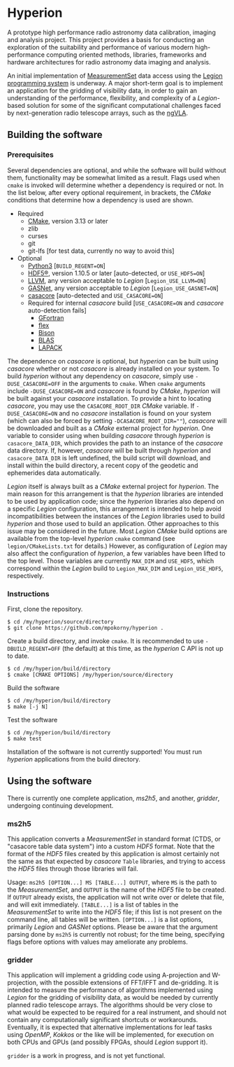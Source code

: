 # Hyperion

A prototype high performance radio astronomy data calibration, imaging and analysis project. This project provides a basis for conducting an exploration of the suitability and performance of various modern high-performance computing oriented methods, libraries, frameworks and hardware architectures for radio astronomy data imaging and analysis.

An initial implementation of [MeasurementSet](https://casa.nrao.edu/Memos/229.html) data access using the [Legion programming system](https://legion.stanford.edu/) is underway. A major short-term goal is to implement an application for the gridding of visibility data, in order to gain an understanding of the performance, flexibility, and complexity of a *Legion*-based solution for some of the significant computational challenges faced by next-generation radio telescope arrays, such as the [ngVLA](https://ngvla.nrao.edu/).

## Building the software

### Prerequisites
Several dependencies are optional, and while the software will build without them, functionality may be somewhat limited as a result. Flags used when `cmake` is invoked will determine whether a dependency is required or not. In the list below, after every optional requirement, in brackets, the *CMake* conditions that determine how a dependency is used are shown.

* Required
  * [CMake](https://cmake.org/), version 3.13 or later
  * zlib
  * curses
  * git
  * git-lfs [for test data, currently no way to avoid this]
* Optional
  * [Python3](https://www.python.org/) [`BUILD_REGENT=ON`]
  * [HDF5®](https://www.hdfgroup.org/solutions/hdf5/), version 1.10.5 or later [auto-detected, or `USE_HDF5=ON`]
  * [LLVM](https://llvm.org/), any version acceptable to *Legion* [`Legion_USE_LLVM=ON`]
  * [GASNet](https://gasnet.lbl.gov/), any version acceptable to *Legion* [`Legion_USE_GASNET=ON`]
  * [casacore](https://github.com/casacore/casacore) [auto-detected and `USE_CASACORE=ON`]
  * Required for internal *casacore* build [`USE_CASACORE=ON` and *casacore* auto-detection fails]
    * [GFortran](https://gcc.gnu.org/wiki/GFortran)
    * [flex](https://github.com/westes/flex)
    * [Bison](https://www.gnu.org/software/bison/)
    * [BLAS](http://www.netlib.org/blas/)
    * [LAPACK](http://www.netlib.org/lapack/)

The dependence on *casacore* is optional, but *hyperion* can be built using *casacore* whether or not *casacore* is already installed on your system. To build *hyperion* without any dependency on *casacore*, simply use `-DUSE_CASACORE=OFF` in the arguments to `cmake`. When `cmake` arguments include `-DUSE_CASACORE=ON` and *casacore* is found by *CMake*, *hyperion* will be built against your *casacore* installation. To provide a hint to locating *casacore*, you may use the `CASACORE_ROOT_DIR` *CMake* variable. If `-DUSE_CASACORE=ON` and no *casacore* installation is found on your system (which can also be forced by setting `-DCASACORE_ROOT_DIR=""`), *casacore* will be downloaded and built as a *CMake* external project for *hyperion*. One variable to consider using when building *casacore* through *hyperion* is `casacore_DATA_DIR`, which provides the path to an instance of the *casacore* data directory. If, however, *casacore* will be built through *hyperion* and `casacore_DATA_DIR` is left undefined, the build script will download, and install within the build directory, a recent copy of the geodetic and ephemerides data automatically.

*Legion* itself is always built as a *CMake* external project for *hyperion*. The main reason for this arrangement is that the *hyperion* libraries are intended to be used by application code; since the *hyperion* libraries also depend on a specific *Legion* configuration, this arrangement is intended to help avoid incompatibilities between the instances of the *Legion* libraries used to build *hyperion* and those used to build an application. Other approaches to this issue may be considered in the future. Most *Legion* *CMake* build options are available from the top-level *hyperion* `cmake` command (see `legion/CMakeLists.txt` for details.) However, as configuration of *Legion* may also affect the configuration of *hyperion*, a few variables have been lifted to the top level. Those variables are currently `MAX_DIM` and `USE_HDF5`, which correspond within the *Legion* build to `Legion_MAX_DIM` and `Legion_USE_HDF5`, respectively.

### Instructions
First, clone the repository.
``` shell
$ cd /my/hyperion/source/directory
$ git clone https://github.com/mpokorny/hyperion .
```

Create a build directory, and invoke `cmake`. It is recommended to use `-DBUILD_REGENT=OFF` (the default) at this time, as the *hyperion* C API is not up to date.
``` shell
$ cd /my/hyperion/build/directory
$ cmake [CMAKE OPTIONS] /my/hyperion/source/directory
```

Build the software
``` shell
$ cd /my/hyperion/build/directory
$ make [-j N]
```

Test the software
``` shell
$ cd /my/hyperion/build/directory
$ make test
```

Installation of the software is not currently supported! You must run *hyperion* applications from the build directory.

## Using the software

There is currently one complete application, *ms2h5*, and another, *gridder*, undergoing continuing development.

### ms2h5

This application converts a *MeasurementSet* in standard format (CTDS, or "casacore table data system") into a custom *HDF5* format. Note that the format of the *HDF5* files created by this application is almost certainly not the same as that expected by *casacore* `Table` libraries, and trying to access the *HDF5* files through those libraries will fail.

Usage: `ms2h5 [OPTION...] MS [TABLE...] OUTPUT`, where `MS` is the path to the *MeasurementSet*, and `OUTPUT` is the name of the *HDF5* file to be created. If `OUTPUT` already exists, the application will not write over or delete that file, and will exit immediately. `[TABLE...]` is a list of tables in the *MeasurementSet* to write into the *HDF5* file; if this list is not present on the command line, all tables will be written. `[OPTION...]` is a list options, primarily *Legion* and *GASNet* options. Please be aware that the argument parsing done by `ms2h5` is currently not robust; for the time being, specifying flags before options with values may ameliorate any problems.

### gridder

This application will implement a gridding code using A-projection and W-projection, with the possible extensions of FFT/IFFT and de-gridding. It is intended to measure the performance of algorithms implemented using *Legion* for the gridding of visibility data, as would be needed by currently planned radio telescope arrays. The algorithms should be very close to what would be expected to be required for a real instrument, and should not contain any computationally significant shortcuts or workarounds. Eventually, it is expected that alternative implementations for leaf tasks using *OpenMP*, *Kokkos* or the like will be implemented, for execution on both CPUs and GPUs (and possibly FPGAs, should *Legion* support it).

`gridder` is a work in progress, and is not yet functional.
